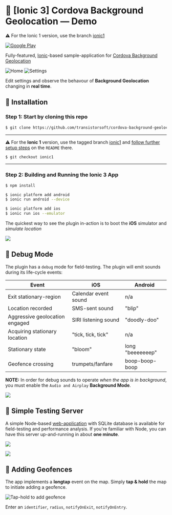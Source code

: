 # :large_blue_diamond: [Ionic 3] Cordova Background Geolocation &mdash; Demo

:warning: For the Ionic 1 version, use the branch [ionic1](https://github.com/transistorsoft/cordova-background-geolocation-SampleApp/tree/ionic1)

[![Google Play](https://dl.dropboxusercontent.com/u/2319755/cordova-background-geolocaiton/google-play-icon.png)](https://play.google.com/store/apps/details?id=com.transistorsoft.backgroundgeolocation.ionic2)

Fully-featured, [Ionic](http://ionicframework.com/)-based sample-application for [Cordova Background Geolocation](http://shop.transistorsoft.com/pages/cordova-background-geolocation-premium)

![Home](https://www.dropbox.com/s/byaayezphkwn36h/home-framed-350.png?dl=1)
![Settings](https://www.dropbox.com/s/8lvnpp0gowitagq/settings-framed-350.png?dl=1)

Edit settings and observe the behavour of **Background Geolocation** changing in **real time**.

## :large_blue_diamond: Installation

### Step 1: Start by cloning this repo

```bash
$ git clone https://github.com/transistorsoft/cordova-background-geolocation-SampleApp.git
```

----------------------------------------------------------------------------
:warning: For the **Ionic 1** version, use the tagged branch [ionic1](https://github.com/transistorsoft/cordova-background-geolocation-SampleApp/tree/ionic1) and [follow further setup steps](https://github.com/transistorsoft/cordova-background-geolocation-SampleApp/tree/ionic1#step-2--required-plugins) on the `README` there.

```bash
$ git checkout ionic1
```

----------------------------------------------------------------------------

### Step 2:  Building and Running the Ionic 3 App

```bash
$ npm install

$ ionic platform add android
$ ionic run android --device

$ ionic platform add ios
$ ionic run ios --emulator
```

The quickest way to see the plugin in-action is to boot the **iOS** simulator and *simulate location*

![](https://dl.dropboxusercontent.com/u/2319755/cordova-background-geolocaiton/simulate-location.png)

## :large_blue_diamond: Debug Mode

The plugin has a `debug` mode for field-testing.  The plugin will emit sounds during its life-cycle events:

| Event | iOS | Android |
|-------|-----|---------|
| Exit stationary-region | Calendar event sound | n/a |
| Location recorded | SMS-sent sound | "blip" |
| Aggressive geolocation engaged | SIRI listening sound | "doodly-doo" |
| Acquiring stationary location | "tick, tick, tick" | n/a |
| Stationary state | "bloom" | long "beeeeeeep" |
| Geofence crossing | trumpets/fanfare | boop-boop-boop |

**NOTE:**  In order for debug sounds to operate *when the app is in background*, you must enable the `Audio and Airplay` **Background Mode**.

![](https://camo.githubusercontent.com/ad01117185eb13a237efcfa1eaf7e39346a967ed/68747470733a2f2f646c2e64726f70626f7875736572636f6e74656e742e636f6d2f752f323331393735352f636f72646f76612d6261636b67726f756e642d67656f6c6f636169746f6e2f656e61626c652d6261636b67726f756e642d617564696f2e706e67)

## :large_blue_diamond: Simple Testing Server

A simple Node-based [web-application](https://github.com/transistorsoft/background-geolocation-console) with SQLite database is available for field-testing and performance analysis.  If you're familiar with Node, you can have this server up-and-running in about **one minute**.

![](https://dl.dropboxusercontent.com/u/2319755/cordova-background-geolocaiton/background-geolocation-console-map.png)

![](https://dl.dropboxusercontent.com/u/2319755/cordova-background-geolocaiton/background-geolocation-console-grid.png)

## :large_blue_diamond: Adding Geofences

The app implements a **longtap** event on the map.  Simply **tap & hold** the map to initiate adding a geofence.

![Tap-hold to add geofence](https://dl.dropboxusercontent.com/u/2319755/cordova-background-geolocaiton/screenshot-iphone5-add-geofence-framed-README.png)

Enter an `identifier`, `radius`, `notifyOnExit`, `notifyOnEntry`.


